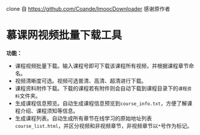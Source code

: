 
clone 自 https://github.com/Coande/ImoocDownloader   感谢原作者

# 慕课网视频批量下载工具

**功能：**
* 课程视频批量下载。输入课程号即可下载该课程所有视频，并根据课程章节命名。
* 视频清晰度可选。视频可选普清、高清、超清进行下载。
* 课程资料附件下载。下载的课程若有附件则会自动下载到课程目录下的`课程资料`文件夹。
* 生成课程信息预览。自动生成课程信息预览到`course_info.txt`，方便了解课程介绍、课程须知等信息。
* 生成课程列表。自动生成所有章节在线学习的原始地址列表`course_list.html`，并区分视频和非视频章节，非视频章节以`*`号作为标记。
